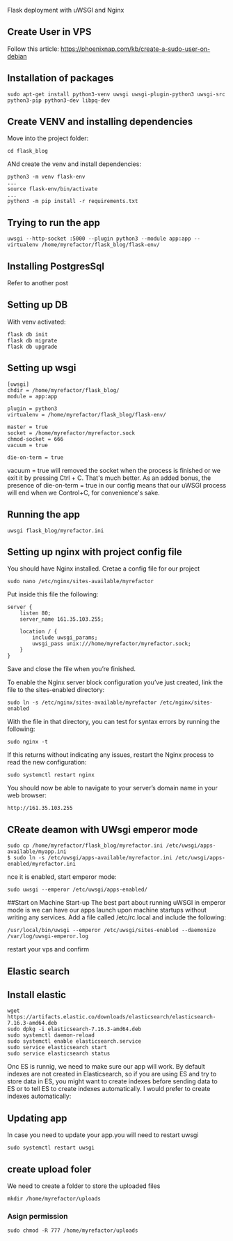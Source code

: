 Flask deployment with uWSGI and Nginx

## Create User in VPS
Follow this article:
https://phoenixnap.com/kb/create-a-sudo-user-on-debian

## Installation of packages
```commandline
sudo apt-get install python3-venv uwsgi uwsgi-plugin-python3 uwsgi-src python3-pip python3-dev libpq-dev
```

## Create VENV and installing dependencies
Move into the project folder:
```commandline
cd flask_blog
```
ANd create the venv and install dependencies:
```commandline
python3 -m venv flask-env
...
source flask-env/bin/activate
...
python3 -m pip install -r requirements.txt
```

## Trying to run the app
```commandline
uwsgi --http-socket :5000 --plugin python3 --module app:app --virtualenv /home/myrefactor/flask_blog/flask-env/
```

## Installing PostgresSql
Refer to another post

## Setting up DB
With venv activated:
```commandline
flask db init
flask db migrate
flask db upgrade
```

## Setting up wsgi
```commandline
[uwsgi]
chdir = /home/myrefactor/flask_blog/
module = app:app

plugin = python3
virtualenv = /home/myrefactor/flask_blog/flask-env/

master = true
socket = /home/myrefactor/myrefactor.sock
chmod-socket = 666
vacuum = true

die-on-term = true
```
vacuum = true will removed the socket when the process is finished or we exit it by pressing Ctrl + C.
That's much better. As an added bonus, the presence of die-on-term = true in our config means that our uWSGI process will end when we Control+C, for convenience's sake.

## Running the app
```commandline
uwsgi flask_blog/myrefactor.ini
```

## Setting up nginx with project config file
You should have Nginx installed. Cretae a config file for our project
```commandline
sudo nano /etc/nginx/sites-available/myrefactor
```
Put inside this file the following:
```commandline
server {
    listen 80;
    server_name 161.35.103.255;

    location / {
        include uwsgi_params;
        uwsgi_pass unix:///home/myrefactor/myrefactor.sock;
    }
}

```

Save and close the file when you’re finished.

To enable the Nginx server block configuration you’ve just created, link the file to the sites-enabled directory:
```
sudo ln -s /etc/nginx/sites-available/myrefactor /etc/nginx/sites-enabled
```
With the file in that directory, you can test for syntax errors by running the following:

```sudo nginx -t```

If this returns without indicating any issues, restart the Nginx process to read the new configuration:

```sudo systemctl restart nginx```

You should now be able to navigate to your server’s domain name in your web browser:

```http://161.35.103.255```

## CReate deamon with UWsgi emperor mode
```commandline
sudo cp /home/myrefactor/flask_blog/myrefactor.ini /etc/uwsgi/apps-available/myapp.ini
$ sudo ln -s /etc/uwsgi/apps-available/myrefactor.ini /etc/uwsgi/apps-enabled/myrefactor.ini
```
nce it is enabled, start emperor mode:
```commandline
sudo uwsgi --emperor /etc/uwsgi/apps-enabled/
```
##Start on Machine Start-up
The best part about running uWSGI in emperor mode is we can have our apps launch upon machine startups without writing any services. Add a file called /etc/rc.local and include the following:
```commandline
/usr/local/bin/uwsgi --emperor /etc/uwsgi/sites-enabled --daemonize /var/log/uwsgi-emperor.log
```
restart your vps and confirm

## Elastic search

## Install elastic
```commandline
wget https://artifacts.elastic.co/downloads/elasticsearch/elasticsearch-7.16.3-amd64.deb
sudo dpkg -i elasticsearch-7.16.3-amd64.deb
sudo systemctl daemon-reload
sudo systemctl enable elasticsearch.service
sudo service elasticsearch start
sudo service elasticsearch status
```
Onc ES is runnig, we need to make sure our app will work.
By default indexes are not created in Elasticsearch, so if you are using ES and try to store data in ES, you might want to create indexes before sending data to ES or to tell ES to create indexes automatically. I would prefer to create indexes automatically:

## Updating app
In case you need to update your app.you will need to restart uwsgi
```commandline
sudo systemctl restart uwsgi
```

## create upload foler
We need to create a folder to store the uploaded files
```commandline
mkdir /home/myrefactor/uploads
```
### Asign permission
```commandline
sudo chmod -R 777 /home/myrefactor/uploads
```